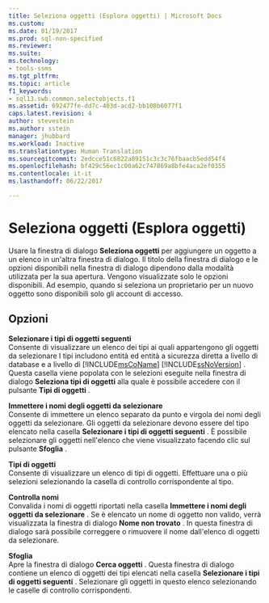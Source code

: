 ```yaml
---
title: Seleziona oggetti (Esplora oggetti) | Microsoft Docs
ms.custom: 
ms.date: 01/19/2017
ms.prod: sql-non-specified
ms.reviewer: 
ms.suite: 
ms.technology:
- tools-ssms
ms.tgt_pltfrm: 
ms.topic: article
f1_keywords:
- sql13.swb.common.selectobjects.f1
ms.assetid: 692477fe-dd7c-403d-acd2-bb108b6077f1
caps.latest.revision: 4
author: stevestein
ms.author: sstein
manager: jhubbard
ms.workload: Inactive
ms.translationtype: Human Translation
ms.sourcegitcommit: 2edcce51c6822a89151c3c3c76fbaacb5edd54f4
ms.openlocfilehash: bf429c56ec1c00a62c747869a8bfe4aca2ef0355
ms.contentlocale: it-it
ms.lasthandoff: 06/22/2017

---
```

# <a name="select-objects-object-explorer"></a>Seleziona oggetti (Esplora oggetti)
Usare la finestra di dialogo **Seleziona oggetti** per aggiungere un oggetto a un elenco in un'altra finestra di dialogo. Il titolo della finestra di dialogo e le opzioni disponibili nella finestra di dialogo dipendono dalla modalità utilizzata per la sua apertura. Vengono visualizzate solo le opzioni disponibili. Ad esempio, quando si seleziona un proprietario per un nuovo oggetto sono disponibili solo gli account di accesso.  
  
## <a name="options"></a>Opzioni  
**Selezionare i tipi di oggetti seguenti**  
Consente di visualizzare un elenco dei tipi ai quali appartengono gli oggetti da selezionare I tipi includono entità ed entità a sicurezza diretta a livello di database e a livello di [!INCLUDE[msCoName](../../includes/msconame_md.md)] [!INCLUDE[ssNoVersion](../../includes/ssnoversion_md.md)] . Questa casella viene popolata con le selezioni eseguite nella finestra di dialogo **Seleziona tipi di oggetti** alla quale è possibile accedere con il pulsante **Tipi di oggetti** .  
  
**Immettere i nomi degli oggetti da selezionare**  
Consente di immettere un elenco separato da punto e virgola dei nomi degli oggetti da selezionare. Gli oggetti da selezionare devono essere del tipo elencato nella casella **Selezionare i tipi di oggetti seguenti** . È possibile selezionare gli oggetti nell'elenco che viene visualizzato facendo clic sul pulsante **Sfoglia** .  
  
**Tipi di oggetti**  
Consente di visualizzare un elenco di tipi di oggetti. Effettuare una o più selezioni selezionando la casella di controllo corrispondente al tipo.  
  
**Controlla nomi**  
Convalida i nomi di oggetti riportati nella casella **Immettere i nomi degli oggetti da selezionare** . Se è elencato un nome di oggetto non valido, verrà visualizzata la finestra di dialogo **Nome non trovato** . In questa finestra di dialogo sarà possibile correggere o rimuovere il nome dall'elenco di oggetti da selezionare.  
  
**Sfoglia**  
Apre la finestra di dialogo **Cerca oggetti** . Questa finestra di dialogo contiene un elenco di oggetti dei tipi elencati nella casella **Selezionare i tipi di oggetti seguenti** . Selezionare gli oggetti in questo elenco selezionando le caselle di controllo corrispondenti.  
  

